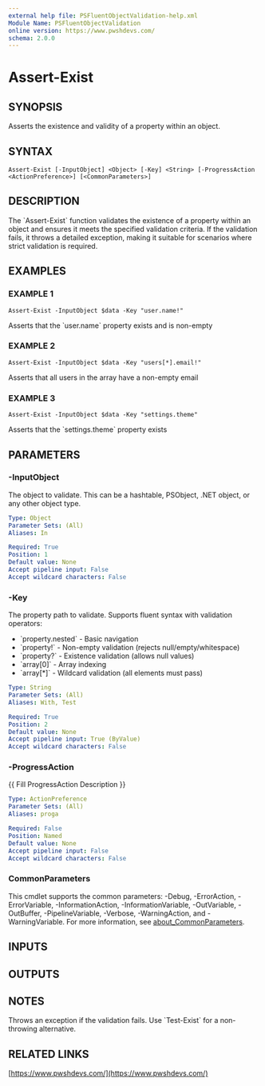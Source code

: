 ```yaml
---
external help file: PSFluentObjectValidation-help.xml
Module Name: PSFluentObjectValidation
online version: https://www.pwshdevs.com/
schema: 2.0.0
---
```


# Assert-Exist

## SYNOPSIS
Asserts the existence and validity of a property within an object.

## SYNTAX

```
Assert-Exist [-InputObject] <Object> [-Key] <String> [-ProgressAction <ActionPreference>] [<CommonParameters>]
```

## DESCRIPTION
The \`Assert-Exist\` function validates the existence of a property within an object and ensures it meets the specified validation criteria.
If the validation fails, it throws a detailed exception, making it suitable for scenarios where strict validation is required.

## EXAMPLES

### EXAMPLE 1
```
Assert-Exist -InputObject $data -Key "user.name!"
```

Asserts that the \`user.name\` property exists and is non-empty

### EXAMPLE 2
```
Assert-Exist -InputObject $data -Key "users[*].email!"
```

Asserts that all users in the array have a non-empty email

### EXAMPLE 3
```
Assert-Exist -InputObject $data -Key "settings.theme"
```

Asserts that the \`settings.theme\` property exists

## PARAMETERS

### -InputObject
The object to validate.
This can be a hashtable, PSObject, .NET object, or any other object type.

```yaml
Type: Object
Parameter Sets: (All)
Aliases: In

Required: True
Position: 1
Default value: None
Accept pipeline input: False
Accept wildcard characters: False
```

### -Key
The property path to validate.
Supports fluent syntax with validation operators:
- \`property.nested\` - Basic navigation
- \`property!\` - Non-empty validation (rejects null/empty/whitespace)
- \`property?\` - Existence validation (allows null values)
- \`array\[0\]\` - Array indexing
- \`array\[*\]\` - Wildcard validation (all elements must pass)

```yaml
Type: String
Parameter Sets: (All)
Aliases: With, Test

Required: True
Position: 2
Default value: None
Accept pipeline input: True (ByValue)
Accept wildcard characters: False
```

### -ProgressAction
{{ Fill ProgressAction Description }}

```yaml
Type: ActionPreference
Parameter Sets: (All)
Aliases: proga

Required: False
Position: Named
Default value: None
Accept pipeline input: False
Accept wildcard characters: False
```

### CommonParameters
This cmdlet supports the common parameters: -Debug, -ErrorAction, -ErrorVariable, -InformationAction, -InformationVariable, -OutVariable, -OutBuffer, -PipelineVariable, -Verbose, -WarningAction, and -WarningVariable. For more information, see [about_CommonParameters](http://go.microsoft.com/fwlink/?LinkID=113216).

## INPUTS

## OUTPUTS

## NOTES
Throws an exception if the validation fails.
Use \`Test-Exist\` for a non-throwing alternative.

## RELATED LINKS

[https://www.pwshdevs.com/](https://www.pwshdevs.com/)

